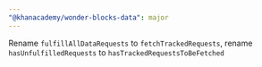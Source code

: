 ```yaml
---
"@khanacademy/wonder-blocks-data": major
---
```


Rename `fulfillAllDataRequests` to `fetchTrackedRequests`, rename `hasUnfulfilledRequests` to `hasTrackedRequestsToBeFetched`
